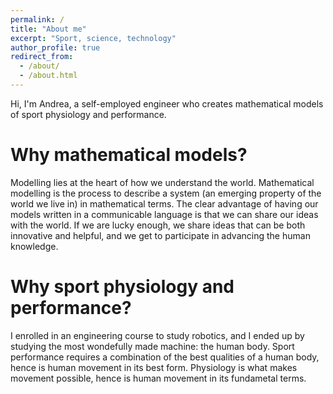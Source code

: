 ```yaml
---
permalink: /
title: "About me"
excerpt: "Sport, science, technology"
author_profile: true
redirect_from: 
  - /about/
  - /about.html
---
```


Hi, I'm Andrea, a self-employed engineer who creates mathematical models of sport physiology and performance. 

Why mathematical models?
======
Modelling lies at the heart of how we understand the world. Mathematical modelling is the process to describe a system (an emerging property of the world we live in) in mathematical terms. The clear advantage of having our models written in a communicable language is that we can share our ideas with the world. If we are lucky enough, we share ideas that can be both innovative and helpful, and we get to participate in advancing the human knowledge. 

Why sport physiology and performance?
======
I enrolled in an engineering course to study robotics, and I ended up by studying the most wondefully made machine: the human body. Sport performance requires a combination of the best qualities of a human body, hence is human movement in its best form. Physiology is what makes movement possible, hence is human movement in its fundametal terms. 
